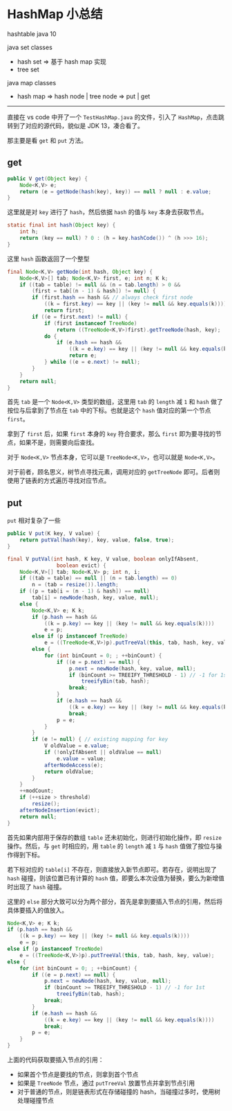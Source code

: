 # HashMap 小总结

hashtable java 10

java set classes
- hash set => 基于 hash map 实现
- tree set
  
java map classes
- hash map => hash node | tree node => put | get

---

直接在 vs code 中开了一个 `TestHashMap.java` 的文件，引入了 `HashMap`，点击跳转到了对应的源代码，貌似是 JDK 13，凑合看了。

那主要是看 `get` 和 `put` 方法。

## get

```java
public V get(Object key) {
    Node<K,V> e;
    return (e = getNode(hash(key), key)) == null ? null : e.value;
}
```

这里就是对 `key` 进行了 `hash`，然后依据 `hash` 的值与 `key` 本身去获取节点。

```java
static final int hash(Object key) {
    int h;
    return (key == null) ? 0 : (h = key.hashCode()) ^ (h >>> 16);
}
```

这里 `hash` 函数返回了一个整型

```java
final Node<K,V> getNode(int hash, Object key) {
    Node<K,V>[] tab; Node<K,V> first, e; int n; K k;
    if ((tab = table) != null && (n = tab.length) > 0 &&
        (first = tab[(n - 1) & hash]) != null) {
        if (first.hash == hash && // always check first node
            ((k = first.key) == key || (key != null && key.equals(k))))
            return first;
        if ((e = first.next) != null) {
            if (first instanceof TreeNode)
                return ((TreeNode<K,V>)first).getTreeNode(hash, key);
            do {
                if (e.hash == hash &&
                    ((k = e.key) == key || (key != null && key.equals(k))))
                    return e;
            } while ((e = e.next) != null);
        }
    }
    return null;
}
```

首先 `tab` 是一个 `Node<K,V>` 类型的数组，这里用 `tab` 的 `length` 减 `1` 和 `hash` 做了按位与后拿到了节点在 `tab` 中的下标。也就是这个 `hash` 值对应的第一个节点 `first`。

拿到了 `first` 后，如果 `first` 本身的 `key` 符合要求，那么 `first` 即为要寻找的节点，如果不是，则需要向后查找。

对于 `Node<K,V>` 节点本身，它可以是 `TreeNode<K,V>`，也可以就是 `Node<K,V>`。

对于前者，顾名思义，树节点寻找元素，调用对应的 `getTreeNode` 即可。后者则使用了链表的方式遍历寻找对应节点。

## put

`put` 相对复杂了一些

```java
public V put(K key, V value) {
    return putVal(hash(key), key, value, false, true);
}
```

```java
final V putVal(int hash, K key, V value, boolean onlyIfAbsent,
                boolean evict) {
    Node<K,V>[] tab; Node<K,V> p; int n, i;
    if ((tab = table) == null || (n = tab.length) == 0)
        n = (tab = resize()).length;
    if ((p = tab[i = (n - 1) & hash]) == null)
        tab[i] = newNode(hash, key, value, null);
    else {
        Node<K,V> e; K k;
        if (p.hash == hash &&
            ((k = p.key) == key || (key != null && key.equals(k))))
            e = p;
        else if (p instanceof TreeNode)
            e = ((TreeNode<K,V>)p).putTreeVal(this, tab, hash, key, value);
        else {
            for (int binCount = 0; ; ++binCount) {
                if ((e = p.next) == null) {
                    p.next = newNode(hash, key, value, null);
                    if (binCount >= TREEIFY_THRESHOLD - 1) // -1 for 1st
                        treeifyBin(tab, hash);
                    break;
                }
                if (e.hash == hash &&
                    ((k = e.key) == key || (key != null && key.equals(k))))
                    break;
                p = e;
            }
        }
        if (e != null) { // existing mapping for key
            V oldValue = e.value;
            if (!onlyIfAbsent || oldValue == null)
                e.value = value;
            afterNodeAccess(e);
            return oldValue;
        }
    }
    ++modCount;
    if (++size > threshold)
        resize();
    afterNodeInsertion(evict);
    return null;
}
```

首先如果内部用于保存的数组 `table` 还未初始化，则进行初始化操作，即 `resize` 操作。然后，与 `get` 时相应的，用 `table` 的 `length` 减 `1` 与 `hash` 值做了按位与操作得到下标。

若下标对应的 `table[i]` 不存在，则直接放入新节点即可。若存在，说明出现了 `hash` 碰撞，则该位置已有计算的 `hash` 值，即要么本次设值为替换，要么为新增值时出现了 `hash` 碰撞。

这里的 `else` 部分大致可以分为两个部分，首先是拿到要插入节点的引用，然后将具体要插入的值放入。

```java
Node<K,V> e; K k;
if (p.hash == hash &&
    ((k = p.key) == key || (key != null && key.equals(k))))
    e = p;
else if (p instanceof TreeNode)
    e = ((TreeNode<K,V>)p).putTreeVal(this, tab, hash, key, value);
else {
    for (int binCount = 0; ; ++binCount) {
        if ((e = p.next) == null) {
            p.next = newNode(hash, key, value, null);
            if (binCount >= TREEIFY_THRESHOLD - 1) // -1 for 1st
                treeifyBin(tab, hash);
            break;
        }
        if (e.hash == hash &&
            ((k = e.key) == key || (key != null && key.equals(k))))
            break;
        p = e;
    }
}
```

上面的代码获取要插入节点的引用：
- 如果首个节点是要找的节点，则拿到首个节点
- 如果是 `TreeNode` 节点，通过 `putTreeVal` 放置节点并拿到节点引用
- 对于普通的节点，则是链表形式在存储碰撞的 hash，当碰撞过多时，使用树处理碰撞节点